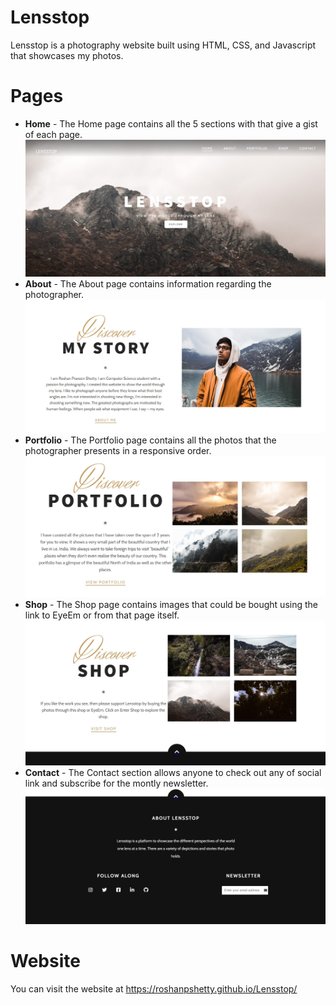 # Lensstop

Lensstop is a photography website built using HTML, CSS, and Javascript that showcases my photos. 

# Pages

* **Home** - The Home page contains all the 5 sections with that give a gist of each page. 
![alt](./images/Home.jpg)
* **About** - The About page contains information regarding the photographer.
![alt](./images/About.jpg)
* **Portfolio** - The Portfolio page contains all the photos that the photographer presents in a responsive order. 
![alt](./images/Portfolio.jpg)
* **Shop** - The Shop page contains images that could be bought using the link to EyeEm or from that page itself.
![alt](./images/Shop.jpg)
* **Contact** - The Contact section allows anyone to check out any of social link and subscribe for the montly newsletter. 
![alt](./images/Contact.jpg)

# Website

You can visit the website at https://roshanpshetty.github.io/Lensstop/

